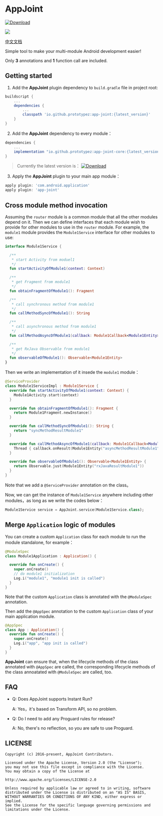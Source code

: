 # AppJoint
 [ ![Download](https://api.bintray.com/packages/prototypez/maven/app-joint/images/download.svg) ](https://bintray.com/prototypez/maven/app-joint/_latestVersion)

![](https://rawcdn.githack.com/PrototypeZ/AppJoint/master/app-joint-logo.png)

[中文文档](https://github.com/PrototypeZ/AppJoint/blob/master/README_zh.md)

Simple tool to make your multi-module Android development easier! 

Only **3** annotations and **1** function call are included. 

## Getting started

1. Add the **AppJoint** plugin dependency to `build.gradle` file in project root:

```groovy
buildscript {
    ...
    dependencies {
        ...
        classpath 'io.github.prototypez:app-joint:{latest_version}'
    }
}
```

2. Add the **AppJoint** dependency to every module：

```groovy
dependencies {
    ...
    implementation "io.github.prototypez:app-joint-core:{latest_version}"
}
```

> Currently the latest version is： [ ![Download](https://api.bintray.com/packages/prototypez/maven/app-joint/images/download.svg) ](https://bintray.com/prototypez/maven/app-joint/_latestVersion)

3. Apply the **AppJoint** plugin to your main app module： 

```groovy
apply plugin: 'com.android.application'
apply plugin: 'app-joint'
```

## Cross module method invocation

Assuming the `router` module is a common module that all the other modules depend on it. Then we can define interfaces that each module wish to provide for other modules to use in the `router` module. For example, the `module1` module provides the `Module1Service` interface for other modules to use:  

```kotlin
interface Module1Service {

  /**
   * start Activity from moduel1
   */
  fun startActivityOfModule1(context: Context)

  /**
   * get Fragment from module1 
   */
  fun obtainFragmentOfModule1(): Fragment

  /**
   * call synchronous method from module1
   */
  fun callMethodSyncOfModule1(): String

  /**
   * call asynchronous method from module1
   */
  fun callMethodAsyncOfModule1(callback: Module1Callback<Module1Entity>)

  /**
   * get RxJava Observable from module1 
   */
  fun observableOfModule1(): Observable<Module1Entity>
}
```

Then we write an implementation of it insede the `module1` module：

```kotlin
@ServiceProvider
class Module1ServiceImpl : Module1Service {
  override fun startActivityOfModule1(context: Context) {
    Module1Activity.start(context)
  }

  override fun obtainFragmentOfModule1(): Fragment {
    return Module1Fragment.newInstance()
  }

  override fun callMethodSyncOfModule1(): String {
    return "syncMethodResultModule1"
  }

  override fun callMethodAsyncOfModule1(callback: Module1Callback<Module1Entity>) {
    Thread { callback.onResult(Module1Entity("asyncMethodResultModule1")) }.start()
  }

  override fun observableOfModule1(): Observable<Module1Entity> {
    return Observable.just(Module1Entity("rxJavaResultModule1"))
  }
}
```

Note that we add a `@ServiceProvider` annotation on the class。

Now, we can get the instance of `Module1Service` anywhere including other modules，as long as we write the codes below：

```kotlin
Module1Service service = AppJoint.service(Module1Service.class);
```

## Merge `Application` logic of modules 

You can create a custom `Application` class for each module to run the module standalone, for example：

```kotlin
@ModuleSpec
class Module1Application : Application() {

  override fun onCreate() {
    super.onCreate()
    // do module1 initialization
    Log.i("module1", "module1 init is called")
  }
}
```

Note that the custom `Application` class is annotated with the `@ModuleSpec` annotation.

Then add the `@AppSpec` annotation to the custom `Application` class of your main application module.

```kotlin
@AppSpec
class App : Application() {
  override fun onCreate() {
    super.onCreate()
    Log.i("app", "app init is called")
  }
}
```

**AppJoint** can ensure that, when the lifecycle methods of the class annotated with `@AppSpec` are called, the corresponding lifecycle methods of the class annoatated with `@ModuleSpec` are called, too. 

## FAQ

+ Q: Does AppJoint supports Instant Run?
  
  A: Yes，it's based on Transform API, so no problem.

+ Q: Do I need to add any Proguard rules for release?

  A: No, there's no reflection, so you are safe to use Proguard.



## LICENSE

    Copyright (c) 2016-present, AppJoint Contributors.

    Licensed under the Apache License, Version 2.0 (the "License");
    you may not use this file except in compliance with the License.
    You may obtain a copy of the License at

    http://www.apache.org/licenses/LICENSE-2.0

    Unless required by applicable law or agreed to in writing, software
    distributed under the License is distributed on an "AS IS" BASIS,
    WITHOUT WARRANTIES OR CONDITIONS OF ANY KIND, either express or implied.
    See the License for the specific language governing permissions and
    limitations under the License.
